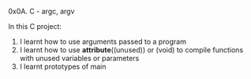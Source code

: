 0x0A. C - argc, argv

In this C project:
1. I learnt how to use arguments passed to a program
2. I learnt how to use __attribute__((unused)) or (void) to compile functions with unused variables or parameters
3. I learnt  prototypes of main
